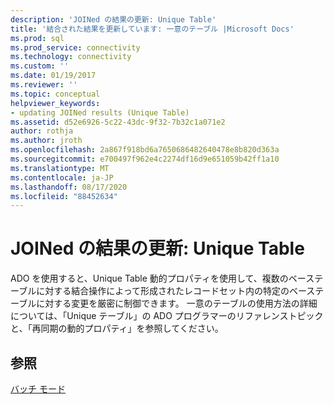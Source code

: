 ```yaml
---
description: 'JOINed の結果の更新: Unique Table'
title: '結合された結果を更新しています: 一意のテーブル |Microsoft Docs'
ms.prod: sql
ms.prod_service: connectivity
ms.technology: connectivity
ms.custom: ''
ms.date: 01/19/2017
ms.reviewer: ''
ms.topic: conceptual
helpviewer_keywords:
- updating JOINed results (Unique Table)
ms.assetid: d52e6926-5c22-43dc-9f32-7b32c1a071e2
author: rothja
ms.author: jroth
ms.openlocfilehash: 2a867f918bd6a7650686482640478e8b820d363a
ms.sourcegitcommit: e700497f962e4c2274df16d9e651059b42ff1a10
ms.translationtype: MT
ms.contentlocale: ja-JP
ms.lasthandoff: 08/17/2020
ms.locfileid: "88452634"
---
```

# <a name="updating-joined-results-unique-table"></a>JOINed の結果の更新: Unique Table
ADO を使用すると、Unique Table 動的プロパティを使用して、複数のベーステーブルに対する結合操作によって形成されたレコードセット内の特定のベーステーブルに対する変更を厳密に制御できます。 一意のテーブルの使用方法の詳細については、「Unique テーブル」の ADO プログラマーのリファレンストピックと、「再同期の動的プロパティ」を参照してください。  
  
## <a name="see-also"></a>参照  
 [バッチ モード](../../../ado/guide/data/batch-mode.md)
